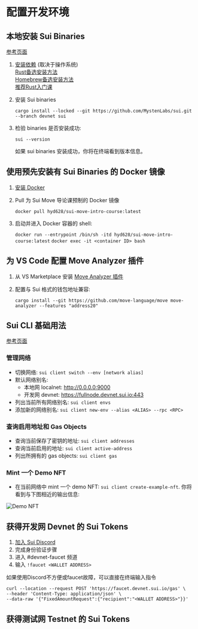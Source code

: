 # 配置开发环境

## 本地安装 Sui Binaries 

[参考页面](https://docs.sui.io/build/install#install-sui-binaries)

1. [安装依赖](https://docs.sui.io/build/install#prerequisites) (取决于操作系统)   
   [Rust备选安装方法](https://www.cnblogs.com/hustcpp/p/12341098.html)  
   [Homebrew备选安装方法](https://mirrors.tuna.tsinghua.edu.cn/help/homebrew/)  
   [推荐Rust入门课](https://www.bilibili.com/video/BV1hp4y1k7SV)  

2. 安装 Sui binaries
    
    `cargo install --locked --git https://github.com/MystenLabs/sui.git --branch devnet sui`

3. 检验 binaries 是否安装成功:

    `sui --version`

    如果 sui binaries 安装成功，你将在终端看到版本信息。
    
## 使用预先安装有 Sui Binaries 的 Docker 镜像

1. [安装 Docker](https://docs.docker.com/get-docker/)

2. Pull 为 Sui Move 导论课预制的 Docker 镜像

    `docker pull hyd628/sui-move-intro-course:latest`

3. 启动并进入 Docker 容器的 shell:

    `docker run --entrypoint /bin/sh -itd hyd628/sui-move-intro-course:latest`
    `docker exec -it <container ID> bash`

## 为 VS Code 配置 Move Analyzer 插件

1. 从 VS Marketplace 安装 [Move Analyzer 插件](https://marketplace.visualstudio.com/items?itemName=move.move-analyzer)

2. 配置与 Sui 格式的钱包地址兼容:

    `cargo install --git https://github.com/move-language/move move-analyzer --features "address20"`

## Sui CLI 基础用法

[参考页面](https://docs.sui.io/build/cli-client)

### 管理网络

- 切换网络: `sui client switch --env [network alias]`
- 默认网络别名: 
    - 本地网 localnet: http://0.0.0.0:9000
    - 开发网 devnet: https://fullnode.devnet.sui.io:443
- 列出当前所有网络别名: `sui client envs`
- 添加新的网络别名: `sui client new-env --alias <ALIAS> --rpc <RPC>`

### 查询启用地址和 Gas Objects

- 查询当前保存了密钥的地址: `sui client addresses`
- 查询当前启用的地址: `sui client active-address`
- 列出所拥有的 gas objects: `sui client gas`

### Mint 一个 Demo NFT

- 在当前网络中 mint 一个 demo NFT: `sui client create-example-nft`. 你将看到与下图相近的输出信息:

![Demo NFT](https://github.com/sui-foundation/sui-move-intro-course/blob/main/unit-one/images/demo-nft.png)

## 获得开发网 Devnet 的 Sui Tokens

1. [加入 Sui Discord](https://discord.gg/sui)
2. 完成身份验证步骤
3. 进入 #devnet-faucet 频道
4. 输入 `!faucet <WALLET ADDRESS>`
  
如果使用Discord不方便或faucet故障，可以直接在终端输入指令  
```
curl --location --request POST 'https://faucet.devnet.sui.io/gas' \
--header 'Content-Type: application/json' \
--data-raw '{"FixedAmountRequest":{"recipient":"<WALLET ADDRESS>"}}'
```

## 获得测试网 Testnet 的 Sui Tokens




